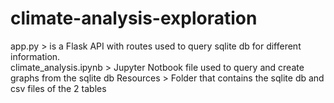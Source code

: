 # climate-analysis-exploration
app.py > is a Flask API with routes used to query sqlite db for different information.<br/>
climate_analysis.ipynb > Jupyter Notbook file used to query and create graphs from the sqlite db
Resources > Folder that contains the sqlite db and csv files of the 2 tables
